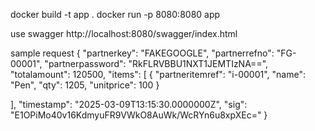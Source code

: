 docker build -t app .
docker run -p 8080:8080 app

use swagger 
http://localhost:8080/swagger/index.html


sample request
{
  "partnerkey": "FAKEGOOGLE",
  "partnerrefno": "FG-00001",
  "partnerpassword": "RkFLRVBBU1NXT1JEMTIzNA==",
  "totalamount": 120500,
  "items": [
    {
      "partneritemref": "i-00001",
      "name": "Pen",
      "qty": 1205,
      "unitprice": 100
    }
  
  ],
  "timestamp": "2025-03-09T13:15:30.0000000Z",
  "sig": "E1OPiMo40v16KdmyuFR9VWkO8AuWk/WcRYn6u8xpXEc="
}
